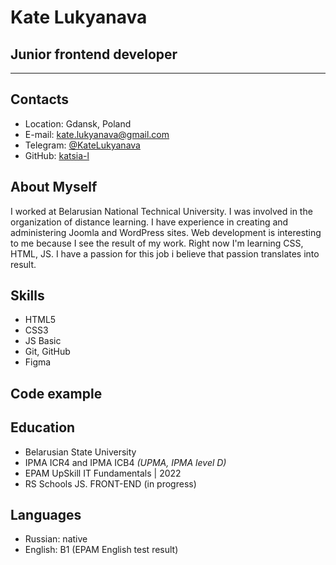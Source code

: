 # Kate Lukyanava

## Junior frontend developer
* * *

## Contacts
*   Location: Gdansk, Poland
*   E-mail: [kate.lukyanava@gmail.com](mailto:kate.lukyanava@gmail.com)
*   Telegram: [@KateLukyanava](https://t.me/KateLukyanava)
*   GitHub: [katsia-l](https://github.com/katsia-l)

## About Myself
I worked at Belarusian National Technical University. I was involved in the organization of distance learning. I have experience in creating and administering Joomla and WordPress sites.
Web development is interesting to me because I see the result of my work. Right now I'm learning CSS, HTML, JS.
I have a passion for this job i believe that passion translates into result.

## Skills
*   HTML5
*   CSS3
*   JS Basic
*   Git, GitHub
*   Figma

## Code example

## Education
*   Belarusian State University
*   IPMA ICR4 and IPMA ICB4
    *(UPMA, IPMA level D)*
*   EPAM UpSkill IT Fundamentals | 2022
*   RS Schools JS. FRONT-END (in progress)
    
## Languages
*   Russian: native
*   English: B1 (EPAM English test result)

